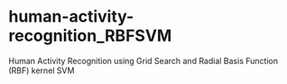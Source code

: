 # human-activity-recognition_RBFSVM
Human Activity Recognition using Grid Search and Radial Basis Function (RBF) kernel SVM
